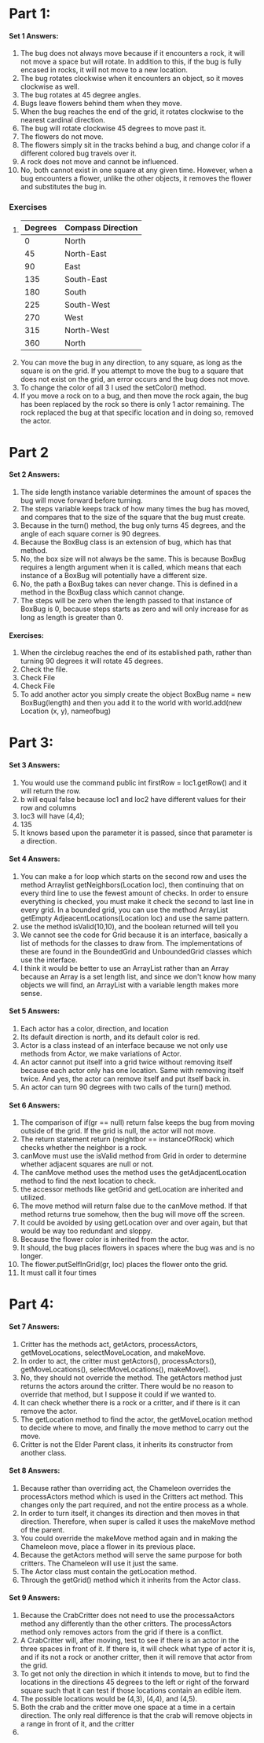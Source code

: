 # **Part 1:**
#### Set 1 Answers:
1. The bug does not always move because if it encounters a rock, it will not move a space but will rotate. In addition to this, if the bug is fully encased in rocks, it will not move to a new location.
2. The bug rotates clockwise when it encounters an object, so it moves clockwise as well.
3. The bug rotates at 45 degree angles.
4. Bugs leave flowers behind them when they move.
5. When the bug reaches the end of the grid, it rotates clockwise to the nearest cardinal direction.
6. The bug will rotate clockwise 45 degrees to move past it.
7. The flowers do not move.
8. The flowers simply sit in the tracks behind a bug, and change color if a different colored bug travels over it.
9. A rock does not move and cannot be influenced.
10. No, both cannot exist in one square at any given time. However, when a bug encounters a flower, unlike the other objects, it removes the flower and substitutes the bug in.

### Exercises
1.
   | Degrees | Compass Direction |
   |---------|-------------------|
   | 0       | North             |
   | 45      | North-East        |
   | 90      | East              |
   | 135     | South-East        |
   | 180     | South             |
   | 225     | South-West        |
   | 270     | West              |
   | 315     | North-West        |
   | 360     | North             |
2. You can move the bug in any direction, to any square, as long as the square is on the grid. If you attempt to move the bug to a square that does not exist on the grid, an error occurs and the bug does not move. 
3. To change the color of all 3 I used the setColor() method.
4. If you move a rock on to a bug, and then move the rock again, the bug has been replaced by the rock so there is only 1 actor remaining. The rock replaced the bug at that specific location and in doing so, removed the actor.

# Part 2

#### Set 2 Answers:
1. The side length instance variable determines the amount of spaces the bug will move forward before turning. 
2. The steps variable keeps track of how many times the bug has moved, and compares that to the size of the square that the bug must create.
3. Because in the turn() method, the bug only turns 45 degrees, and the angle of each square corner is 90 degrees.
4. Because the BoxBug class is an extension of bug, which has that method.
5. No, the box size will not always be the same. This is because BoxBug requires a length argument when it is called, which means that each instance of a BoxBug will potentially have a different size.
6. No, the path a BoxBug takes can never change. This is defined in a method in the BoxBug class which cannot change.
7. The steps will be zero when the length passed to that instance of BoxBug is 0, because steps starts as zero and will only increase for as long as length is greater than 0.


#### Exercises:
1. When the circlebug reaches the end of its established path, rather than turning 90 degrees it will rotate 45 degrees.
2. Check the file.
3. Check File
4. Check File
5. To add another actor you simply create the object BoxBug name = new BoxBug(length) and then you add it to the world with world.add(new Location (x, y), nameofbug)

# **Part 3:**
#### Set 3 Answers:
1. You would use the command public int firstRow = loc1.getRow() and it will return the row.
2. b will equal false because loc1 and loc2 have different values for their row and columns
3. loc3 will have (4,4);
4. 135
5. It knows based upon the parameter it is passed, since that parameter is a direction.

#### Set 4 Answers:
1. You can make a for loop which starts on the second row and uses the method Arraylist<E> getNeighbors(Location loc), then continuing that on every third line to use the fewest amount of checks. In order to ensure everything is checked, you must make it check the second to last line in every grid. In a bounded grid, you can use the method ArrayList<Location> getEmpty AdjeacentLocations(Location loc) and use the same pattern. 
2. use the method isValid(10,10), and the boolean returned will tell you
3. We cannot see the code for Grid because it is an interface, basically a list of methods for the classes to draw from. The implementations of these are found in the BoundedGrid and UnboundedGrid classes which use the interface.
4. I think it would be better to use an ArrayList rather than an Array because an Array is a set length list, and since we don't know how many objects we will find, an ArrayList with a variable length makes more sense. 

#### Set 5 Answers:
1. Each actor has a color, direction, and location
2. Its default direction is north, and its default color is red.
3. Actor is a class instead of an interface because we not only use methods from Actor, we make variations of Actor.
4. An actor cannot put itself into a grid twice without removing itself because each actor only has one location. Same with removing itself twice. And yes, the actor can remove itself and put itself back in. 
5. An actor can turn 90 degrees with two calls of the turn() method.

#### Set 6 Answers:
1. The comparison of if(gr == null) return false keeps the bug from moving outside of the grid. If the grid is null, the actor will not move.
2. The return statement return (neightbor == instanceOfRock) which checks whether the neighbor is a rock.
3. canMove must use the isValid method from Grid in order to determine whether adjacent squares are null or not.
4. The canMove method uses the method uses the getAdjacentLocation method to find the next location to check.
5. the accessor methods like getGrid and getLocation are inherited and utilized.
6. The move method will return false due to the canMove method. If that method returns true somehow, then the bug will move off the screen.
7. It could be avoided by using getLocation over and over again, but that would be way too redundant and sloppy.
8. Because the flower color is inherited from the actor.
9. It should, the bug places flowers in spaces where the bug was and is no longer.
10. The flower.putSelfInGrid(gr, loc) places the flower onto the grid.
11. It must call it four times

# **Part 4:**
#### Set 7 Answers:
1. Critter has the methods act, getActors, processActors, getMoveLocations, selectMoveLocation, and makeMove.
2.  In order to act, the critter must getActors(), processActors(), getMoveLocations(), selectMoveLocations(), makeMove().
3.  No, they should not override the method. The getActors method just returns the actors around the critter. There would be no reason to override that method, but I suppose it could if we wanted to.
4.  It can check whether there is a rock or a critter, and if there is it can remove the actor. 
5.  The getLocation method to find the actor, the getMoveLocation method to decide where to move, and finally the move method to carry out the move.
6.  Critter is not the Elder Parent class, it inherits its constructor from another class.

#### Set 8 Answers:
1. Because rather than overriding act, the Chameleon overrides the processActors method which is used in the Critters act method. This changes only the part required, and not the entire process as a whole.
2. In order to turn itself, it changes its direction and then moves in that direction. Therefore, when super is called it uses the makeMove method of the parent.
3. You could override the makeMove method again and in making the Chameleon move, place a flower in its previous place. 
4. Because the getActors method will serve the same purpose for both critters. The Chameleon will use it just the same. 
5. The Actor class must contain the getLocation method.
6. Through the getGrid() method which it inherits from the Actor class.

#### Set 9 Answers:
1. Because the CrabCritter does not need to use the processaActors method any differently than the other critters. The processActors method only removes actors from the grid if there is a conflict.
2. A CrabCritter will, after moving, test to see if there is an actor in the three spaces in front of it. If there is, it will check what type of actor it is, and if its not a rock or another critter, then it will remove that actor from the grid.
3. To get not only the direction in which it intends to move, but to find the locations in the directions 45 degrees to the left or right of the forward square such that it can test if those locations contain an edible item.
4. The possible locations would be (4,3), (4,4), and (4,5). 
5. Both the crab and the critter move one space at a time in a certain direction. The only real difference is that the crab will remove objects in a range in front of it, and the critter 
6. 
